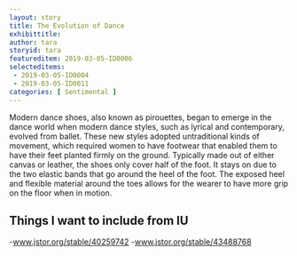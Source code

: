 ```yaml
---
layout: story
title: The Evolution of Dance
exhibittitle: 
author: tara
storyid: tara
featureditem: 2019-03-05-ID0006
selecteditems:
 - 2019-03-05-ID0004
 - 2019-03-05-ID0011
categories: [ Sentimental ]
---
```


Modern dance shoes, also known as pirouettes, began to emerge in the dance world when modern dance styles, such as lyrical and contemporary, evolved from ballet. These new styles adopted untraditional kinds of movement, which required women to have footwear that enabled them to have their feet planted firmly on the ground.  Typically made out of either canvas or leather, the shoes only cover half of the foot.  It stays on due to the two elastic bands that go around the heel of the foot.  The exposed heel and flexible material around the toes allows for the wearer to have more grip on the floor when in motion.

## Things I want to include from IU

-www.jstor.org/stable/40259742
-www.jstor.org/stable/43488768
